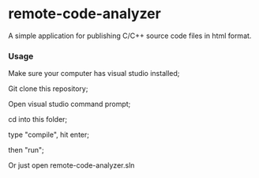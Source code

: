 # remote-code-analyzer

A simple application for publishing C/C++ source code files in html format.


### Usage
Make sure your computer has visual studio installed;

Git clone this repository;

Open visual studio command prompt;

cd into this folder;

type "compile", hit enter;

then "run";

Or just open remote-code-analyzer.sln
